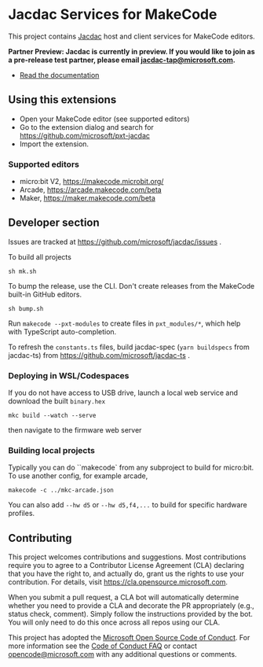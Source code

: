 # Jacdac Services for MakeCode

This project contains [Jacdac](https://aka.ms/jacdac) host and client services for MakeCode editors.

**Partner Preview: Jacdac is currently in preview. If you would like to join as a pre-release test partner, please email jacdac-tap@microsoft.com.**

* [Read the documentation](https://microsoft.github.io/jacdac-docs/clients/makecode/)

## Using this extensions

-   Open your MakeCode editor (see supported editors)
-   Go to the extension dialog and search for https://github.com/microsoft/pxt-jacdac
-   Import the extension.

### Supported editors

-   micro:bit V2, https://makecode.microbit.org/
-   Arcade, https://arcade.makecode.com/beta
-   Maker, https://maker.makecode.com/beta

## Developer section

Issues are tracked at https://github.com/microsoft/jacdac/issues .

To build all projects

```
sh mk.sh
```

To bump the release, use the CLI. Don't create releases from the MakeCode built-in GitHub editors.

```
sh bump.sh
```

Run `makecode --pxt-modules` to create files in `pxt_modules/*`, which help with TypeScript auto-completion.

To refresh the `constants.ts` files, build jacdac-spec (`yarn buildspecs` from jacdac-ts) from https://github.com/microsoft/jacdac-ts .

### Deploying in WSL/Codespaces

If you do not have access to USB drive, launch a local web service and download the built `binary.hex`

```
mkc build --watch --serve
```

then navigate to the firmware web server

### Building local projects

Typically you can do ``makecode` from any subproject to build for micro:bit. To use another config, for example arcade,

```
makecode -c ../mkc-arcade.json
```

You can also add `--hw d5` or `--hw d5,f4,...` to build for specific hardware profiles.

## Contributing

This project welcomes contributions and suggestions. Most contributions require you to agree to a
Contributor License Agreement (CLA) declaring that you have the right to, and actually do, grant us
the rights to use your contribution. For details, visit https://cla.opensource.microsoft.com.

When you submit a pull request, a CLA bot will automatically determine whether you need to provide
a CLA and decorate the PR appropriately (e.g., status check, comment). Simply follow the instructions
provided by the bot. You will only need to do this once across all repos using our CLA.

This project has adopted the [Microsoft Open Source Code of Conduct](https://opensource.microsoft.com/codeofconduct/).
For more information see the [Code of Conduct FAQ](https://opensource.microsoft.com/codeofconduct/faq/) or
contact [opencode@microsoft.com](mailto:opencode@microsoft.com) with any additional questions or comments.
